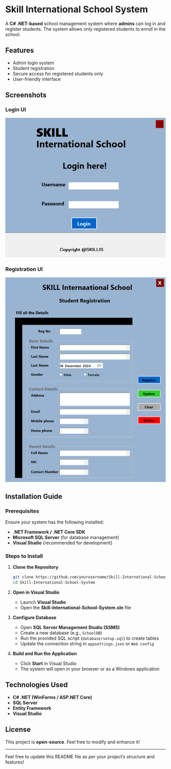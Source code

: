 # Skill International School System

A **C# .NET-based** school management system where **admins** can log in and register students. The system allows only registered students to enroll in the school.

## Features
- Admin login system
- Student registration
- Secure access for registered students only
- User-friendly interface

## Screenshots
### Login UI
![Login UI](./ss/Picture1.png)

### Registration UI
![Registration UI](./ss/Picture2.png)

## Installation Guide
### Prerequisites
Ensure your system has the following installed:
- **.NET Framework / .NET Core SDK**
- **Microsoft SQL Server** (for database management)
- **Visual Studio** (recommended for development)

### Steps to Install
1. **Clone the Repository**
   ```sh
   git clone https://github.com/yourusername/Skill-International-School-System.git
   cd Skill-International-School-System
   ```

2. **Open in Visual Studio**
   - Launch **Visual Studio**
   - Open the **Skill-International-School-System.sln** file

3. **Configure Database**
   - Open **SQL Server Management Studio (SSMS)**
   - Create a new database (e.g., `SchoolDB`)
   - Run the provided SQL script (`database/setup.sql`) to create tables
   - Update the connection string in `appsettings.json` or `Web.config`

4. **Build and Run the Application**
   - Click **Start** in Visual Studio
   - The system will open in your browser or as a Windows application

## Technologies Used
- **C# .NET (WinForms / ASP.NET Core)**
- **SQL Server**
- **Entity Framework**
- **Visual Studio**

## License
This project is **open-source**. Feel free to modify and enhance it!

---

Feel free to update this README file as per your project’s structure and features!

